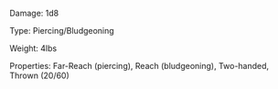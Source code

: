 Damage: 1d8

Type: Piercing/Bludgeoning 

Weight: 4lbs

Properties: Far-Reach (piercing), Reach (bludgeoning), Two-handed, Thrown (20/60)
